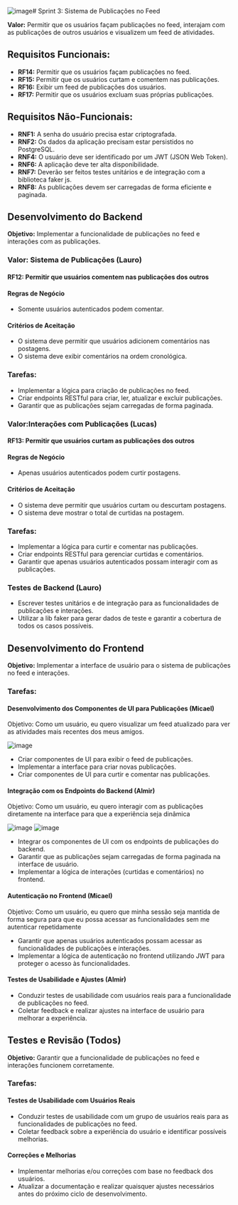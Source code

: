 ![image](https://github.com/user-attachments/assets/9b86f33a-8519-4cc8-9ae3-c6149e235c97)# Sprint 3: Sistema de Publicações no Feed

**Valor:** Permitir que os usuários façam publicações no feed, interajam com as publicações de outros usuários e visualizem um feed de atividades.

## Requisitos Funcionais:
- **RF14:** Permitir que os usuários façam publicações no feed.
- **RF15:** Permitir que os usuários curtam e comentem nas publicações.
- **RF16:** Exibir um feed de publicações dos usuários.
- **RF17:** Permitir que os usuários excluam suas próprias publicações.

## Requisitos Não-Funcionais:
- **RNF1:** A senha do usuário precisa estar criptografada.
- **RNF2:** Os dados da aplicação precisam estar persistidos no PostgreSQL.
- **RNF4:** O usuário deve ser identificado por um JWT (JSON Web Token).
- **RNF6:** A aplicação deve ter alta disponibilidade.
- **RNF7:** Deverão ser feitos testes unitários e de integração com a biblioteca faker js.
- **RNF8:** As publicações devem ser carregadas de forma eficiente e paginada.

## Desenvolvimento do Backend
**Objetivo:** Implementar a funcionalidade de publicações no feed e interações com as publicações.


### Valor: Sistema de Publicações (Lauro)

#### RF12: Permitir que usuários comentem nas publicações dos outros

#### Regras de Negócio

- Somente usuários autenticados podem comentar.

#### Critérios de Aceitação

- O sistema deve permitir que usuários adicionem comentários nas postagens.
- O sistema deve exibir comentários na ordem cronológica.

### Tarefas:

- Implementar a lógica para criação de publicações no feed.
- Criar endpoints RESTful para criar, ler, atualizar e excluir publicações.
- Garantir que as publicações sejam carregadas de forma paginada.

### Valor:Interações com Publicações (Lucas)

#### RF13: Permitir que usuários curtam as publicações dos outros

#### Regras de Negócio

- Apenas usuários autenticados podem curtir postagens.

#### Critérios de Aceitação

- O sistema deve permitir que usuários curtam ou descurtam postagens.
- O sistema deve mostrar o total de curtidas na postagem.

### Tarefas:

- Implementar a lógica para curtir e comentar nas publicações.
- Criar endpoints RESTful para gerenciar curtidas e comentários.
- Garantir que apenas usuários autenticados possam interagir com as publicações.

### Testes de Backend (Lauro)
- Escrever testes unitários e de integração para as funcionalidades de publicações e interações.
- Utilizar a lib faker para gerar dados de teste e garantir a cobertura de todos os casos possíveis.

## Desenvolvimento do Frontend
**Objetivo:** Implementar a interface de usuário para o sistema de publicações no feed e interações.

### Tarefas:
#### Desenvolvimento dos Componentes de UI para Publicações (Micael)

Objetivo: Como um usuário, eu quero visualizar um feed atualizado para ver as atividades mais recentes dos meus amigos.

![image](https://github.com/user-attachments/assets/92f0cab7-32f5-487f-b7c3-3bbd5e423310)

- Criar componentes de UI para exibir o feed de publicações.
- Implementar a interface para criar novas publicações.
- Criar componentes de UI para curtir e comentar nas publicações.

#### Integração com os Endpoints do Backend (Almir)

Objetivo: Como um usuário, eu quero interagir com as publicações diretamente na interface para que a experiência seja dinâmica

![image](https://github.com/user-attachments/assets/331bffb3-7afe-4843-9730-df1dcf5d08ee)
![image](https://github.com/user-attachments/assets/e7eeaf40-6ee0-4f20-af55-026436f64d48)


- Integrar os componentes de UI com os endpoints de publicações do backend.
- Garantir que as publicações sejam carregadas de forma paginada na interface de usuário.
- Implementar a lógica de interações (curtidas e comentários) no frontend.

#### Autenticação no Frontend (Micael)

Objetivo: Como um usuário, eu quero que minha sessão seja mantida de forma segura para que eu possa acessar as funcionalidades sem me autenticar repetidamente

- Garantir que apenas usuários autenticados possam acessar as funcionalidades de publicações e interações.
- Implementar a lógica de autenticação no frontend utilizando JWT para proteger o acesso às funcionalidades.

#### Testes de Usabilidade e Ajustes (Almir)

- Conduzir testes de usabilidade com usuários reais para a funcionalidade de publicações no feed.
- Coletar feedback e realizar ajustes na interface de usuário para melhorar a experiência.

## Testes e Revisão (Todos)
**Objetivo:** Garantir que a funcionalidade de publicações no feed e interações funcionem corretamente.

### Tarefas:

#### Testes de Usabilidade com Usuários Reais
- Conduzir testes de usabilidade com um grupo de usuários reais para as funcionalidades de publicações no feed.
- Coletar feedback sobre a experiência do usuário e identificar possíveis melhorias.

#### Correções e Melhorias
- Implementar melhorias e/ou correções com base no feedback dos usuários.
- Atualizar a documentação e realizar quaisquer ajustes necessários antes do próximo ciclo de desenvolvimento.
